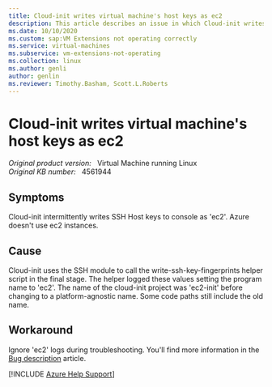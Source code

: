 ```yaml
---
title: Cloud-init writes virtual machine's host keys as ec2
description: This article describes an issue in which Cloud-init writes virtual machine's host keys as ec2. It provides a workaround.
ms.date: 10/10/2020
ms.custom: sap:VM Extensions not operating correctly
ms.service: virtual-machines
ms.subservice: vm-extensions-not-operating
ms.collection: linux
ms.author: genli
author: genlin
ms.reviewer: Timothy.Basham, Scott.L.Roberts
---
```

# Cloud-init writes virtual machine's host keys as ec2

_Original product version:_ &nbsp; Virtual Machine running Linux  
_Original KB number:_ &nbsp; 4561944

## Symptoms

Cloud-init intermittently writes SSH Host keys to console as 'ec2'. Azure doesn't use ec2 instances.

## Cause

Cloud-init uses the SSH module to call the write-ssh-key-fingerprints helper script in the final stage. The helper logged these values setting the program name to 'ec2'. The name of the cloud-init project was 'ec2-init' before changing to a platform-agnostic name. Some code paths still include the old name.

## Workaround

Ignore 'ec2' logs during troubleshooting. You'll find more information in the [Bug description](https://bugs.launchpad.net/cloud-init/%2Bbug/1869277) article.

[!INCLUDE [Azure Help Support](../../../includes/azure-help-support.md)]
